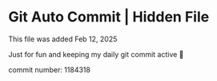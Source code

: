 # Git Auto Commit | Hidden File

This file was added Feb 12, 2025

Just for fun and keeping my daily git commit active 🤪

commit number: 1184318
